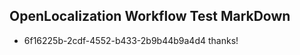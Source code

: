## OpenLocalization Workflow Test MarkDown
* 6f16225b-2cdf-4552-b433-2b9b44b9a4d4 thanks!

<!--HONumber=Jul16_HO4-->


